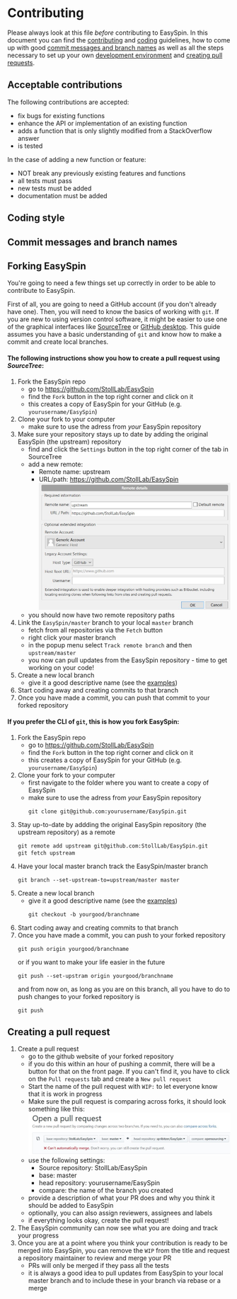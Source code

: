 # Contributing

Please always look at this file *before* contributing to EasySpin.
In this document you can find the [contributing](#Acceptable-contributions) and [coding](#coding-style)  guidelines, how to come up with good [commit messages and branch names](#Commit-messages-and-branc-names) as well as all the steps necessary to set up your own [development environment](#Forking-EasySpin) and [creating pull requests](#Creating-a-pull-request). 

## Acceptable contributions

The following contributions are accepted:

- fix bugs for existing functions
- enhance the API or implementation of an existing function
- adds a function that is only slightly modified from a StackOverflow answer
- is tested

In the case of adding a new function or feature:

- NOT break any previously existing features and functions
- all tests must pass
- new tests must be added
- documentation must be added

## Coding style

## Commit messages and branch names

## Forking EasySpin

You're going to need a few things set up correctly in order to be able to contribute to EasySpin.

First of all, you are going to need a GitHub account (if you don't already have one).
Then, you will need to know the basics of working with `git`.
If you are new to using version control software, it might be easier to use one of the graphical interfaces like [SourceTree](https://www.sourcetreeapp.com/) or [GitHub desktop](https://desktop.github.com/).
This guide assumes you have a basic understanding of `git` and know how to make a commit and create local branches.

#### The following instructions show you how to create a pull request using *SourceTree*:

1. Fork the EasySpin repo
    - go to https://github.com/StollLab/EasySpin
    - find the `Fork` button in the top right corner and click on it
    - this creates a copy of EasySpin for your GitHub (e.g. `yourusername/EasySpin`) 
2. Clone your fork to your computer
    - make sure to use the adress from *your* EasySpin repository
3. Make sure your repository stays up to date by adding the original EasySpin (the upstream) repository
    - find and click the `Settings` button in the top right corner of the tab in SourceTree
    - add a new remote:
        - Remote name: upstream
        - URL/path: https://github.com/StollLab/EasySpin
        ![new_remote](docsrc/img/add_easyspin_remote.jpg)
    - you should now have two remote repository paths
4. Link the `EasySpin/master` branch to your local `master` branch
    - fetch from all repositories via the `Fetch` button
    - right click your master branch
    - in the popup menu select `Track remote branch` and then `upstream/master`
    - you now can pull updates from the EasySpin repository - time to get working on your code!
5. Create a new local branch
    - give it a good descriptive name (see the [examples](#Commit-messages-and-branc-names))
6. Start coding away and creating commits to that branch
7. Once you have made a commit, you can push that commit to your forked repository

#### If you prefer the CLI of `git`, this is how you fork EasySpin:
1. Fork the EasySpin repo
    - go to https://github.com/StollLab/EasySpin
    - find the `Fork` button in the top right corner and click on it
    - this creates a copy of EasySpin for your GitHub (e.g. `yourusername/EasySpin`) 
2. Clone your fork to your computer
    - first navigate to the folder where you want to create a copy of EasySpin
    - make sure to use the adress from *your* EasySpin repository
        ```git
        git clone git@github.com:yourusername/EasySpin.git
        ```
3. Stay up-to-date by addding the original EasySpin repository (the upstream repository) as a remote
    ```git
    git remote add upstream git@github.com:StollLab/EasySpin.git
    git fetch upstream
    ```
4. Have your local master branch track the EasySpin/master branch
    ```git
    git branch --set-upstream-to=upstream/master master
    ```
5. Create a new local branch
    - give it a good descriptive name (see the [examples](#Commit-messages-and-branc-names))
        ```git
        git checkout -b yourgood/branchname
        ```
6. Start coding away and creating commits to that branch
7. Once you have made a commit, you can push to your forked repository
    ```git
    git push origin yourgood/branchname
    ```
    or if you want to make your life easier in the future
    ```git
    git push --set-upstram origin yourgood/branchname
    ```
    and from now on, as long as you are on this branch, all you have to do to push changes to your forked repository is 
    ```git
    git push
    ```


## Creating a pull request
1. Create a pull request
    - go to the github website of your forked repository
    - if you do this within an hour of pushing a commit, there will be a button for that on the front page. If you can't find it, you have to click on the `Pull requests` tab and create a `New pull request`
    - Start the name of the pull request with `WIP:` to let everyone know that it is work in progress
    - Make sure the pull request is comparing across forks, it should look something like this:
    ![new_PR](docsrc/img/new_PR.jpg)
    - use the following settings:
        - Source repository: StollLab/EasySpin
        - base: master
        - head repository: yourusername/EasySpin
        - compare: the name of the branch you created
    - provide a description of what your PR does and why you think it should be added to EasySpin
    - optionally, you can also assign reviewers, assignees and labels
    - if everything looks okay, create the pull request!
2. The EasySpin community can now see what you are doing and track your progress
3. Once you are at a point where you think your contribution is ready to be merged into EasySpin, you can remove the `WIP` from the title and request a repository maintainer to review and merge your PR
    - PRs will only be merged if they pass all the tests
    - it is always a good idea to pull updates from EasySpin to your local master branch and to include these in your branch via rebase or a merge




